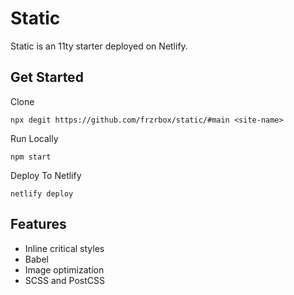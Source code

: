 # Static

Static is an 11ty starter deployed on Netlify.

## Get Started

Clone

`npx degit https://github.com/frzrbox/static/#main <site-name>`

Run Locally

`npm start`

Deploy To Netlify

`netlify deploy`

## Features

- Inline critical styles
- Babel
- Image optimization
- SCSS and PostCSS
